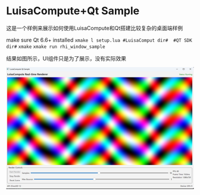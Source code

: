 # LuisaCompute+Qt Sample

这是一个样例来展示如何使用LuisaCompute和Qt搭建比较复杂的桌面端样例

make sure Qt 6.6+ installed
`xmake l setup.lua #LuisaComput dir#  #QT SDK dir#`
`xmake`
`xmake run rhi_window_sample`

结果如图所示，UI组件只是为了展示，没有实际效果

![](doc/result.png)